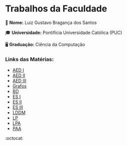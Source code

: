 # Trabalhos da Faculdade

:call_me_hand: **Nome:** Luiz Gustavo Bragança dos Santos

:mortar_board: **Universidade:** Pontifícia Universidade Católica (PUC)

:desktop_computer: **Graduação:** Ciência da Computação

### Links das Matérias:

- [AED I]()
- [AED II]()
- [AED III](AED%20III)
- [Grafos](Grafos)
- [BD](BD)
- [ES I]()
- [ES II](ES2)
- [ES III](ES3)
- [LDDM](LDDM)
- [LP](LP)
- [LPA](LPA)
- [PAA](PAA)

:octocat: